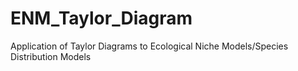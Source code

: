 # ENM_Taylor_Diagram
Application of Taylor Diagrams to Ecological Niche Models/Species Distribution Models
